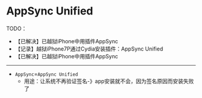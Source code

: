 # AppSync Unified

TODO：

* 【已解决】已越狱iPhone中用插件AppSync
* 【记录】越狱iPhone7P通过Cydia安装插件：AppSync Unified
* 【已解决】已越狱iPhone中用插件AppSync

---

* `AppSync`=`AppSync Unified`
  * 用途：让系统不再验证签名-》app安装就不会，因为签名原因而安装失败了
